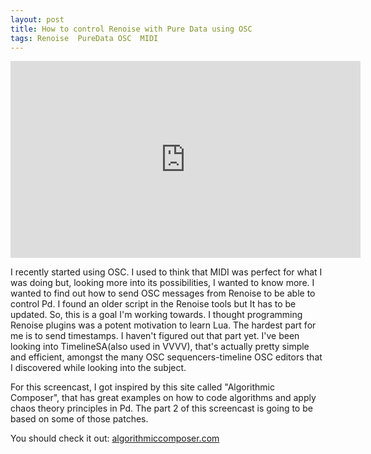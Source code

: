 ```yaml
---
layout: post
title: How to control Renoise with Pure Data using OSC
tags: Renoise  PureData OSC  MIDI 
---  
```



<iframe width="560" height="315" src="http://www.youtube.com/embed/kSWWjUdIGb0" frameborder="0"> </iframe>


I recently started using OSC. I used to think that MIDI was perfect for what I was doing but, looking more
into its possibilities, I wanted to know more. I wanted to find out how to send OSC messages from Renoise to be able
to control Pd. I found an older script in the Renoise tools but It has to be updated. So, this is a goal I'm working
towards. I thought programming Renoise plugins was a potent motivation to learn Lua. The hardest part for me
is to send timestamps. I haven't figured out that part yet. I've been looking into TimelineSA(also used in VVVV), that's
actually pretty simple and efficient, amongst the many OSC sequencers-timeline OSC editors that I discovered while 
looking into the subject.

For this screencast, I got inspired by this site called "Algorithmic Composer", that has great examples on how to code algorithms and apply chaos theory 
principles in Pd. The part 2 of this screencast is going to be based on some of those patches. 

You should check it out: [algorithmiccomposer.com](http://algorithmiccomposer.com) 












